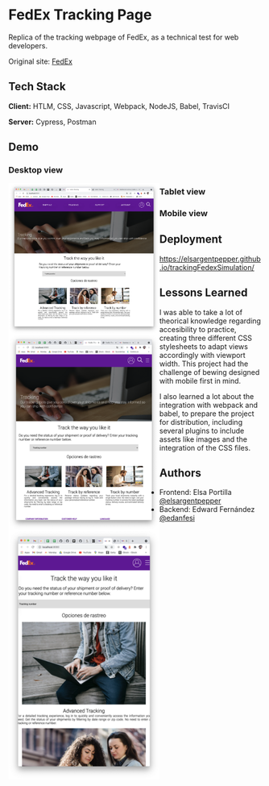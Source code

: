 # FedEx Tracking Page

Replica of the tracking webpage of FedEx, as a technical test for web developers.

Original site: [FedEx](https://www.fedex.com/es-do/tracking.html)

## Tech Stack

**Client:** HTLM, CSS, Javascript, Webpack, NodeJS, Babel, TravisCI

**Server:** Cypress, Postman

  
## Demo

### Desktop view
<img src="https://github.com/elsargentpepper/trackingFedexSimulation/blob/main/src/assets/images-readme/Screen%20Shot%202021-05-11%20at%2013.45.14.png" width=300 align=left>

### Tablet view
<img src="https://github.com/elsargentpepper/trackingFedexSimulation/blob/main/src/assets/images-readme/Screen%20Shot%202021-05-11%20at%2013.45.26.png" width=300 align=left>

### Mobile view
<img src="https://github.com/elsargentpepper/trackingFedexSimulation/blob/main/src/assets/images-readme/Screen%20Shot%202021-05-11%20at%2013.45.41.png" width=300 align=left>
  
## Deployment

https://elsargentpepper.github.io/trackingFedexSimulation/

## Lessons Learned

I was able to take a lot of theorical knowledge regarding accesibility to practice, creating three different CSS stylesheets to adapt views accordingly with viewport width. This project had the challenge of bewing designed with mobile first in mind. 

I also learned a lot about the integration with webpack and babel, to prepare the project for distribution, including several plugins to include assets like images and the integration of the CSS files. 
  
## Authors

- Frontend: Elsa Portilla [@elsargentpepper](https://github.com/elsargentpepper)
- Backend: Edward Fernández [@edanfesi](https://github.com/edanfesi)
